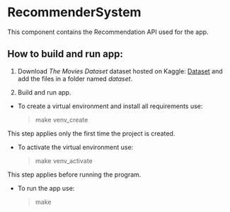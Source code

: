 # RecommenderSystem
This component contains the Recommendation API used for the app.

## How to build and run app:
1. Download *The Movies Dataset* dataset hosted on Kaggle: [Dataset](https://www.kaggle.com/datasets/rounakbanik/the-movies-dataset) and add the files in a folder named *dataset*.

2. Build and run app.

- To create a virtual environment and install all requirements use:

    > make venv_create

This step applies only the first time the project is created.

- To activate the virtual environment use:

    > make venv_activate

This step applies before running the program.

- To run the app use:
    > make

